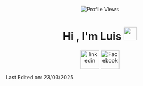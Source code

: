 <p align = "center">
	<img src = "https://komarev.com/ghpvc/?username=10kartik&style=plastic&color=blueviolet" alt = "Profile Views"/>
</p>

<h1 align="center"><b>Hi , I'm Luis </b><img src="https://media.giphy.com/media/hvRJCLFzcasrR4ia7z/giphy.gif" width="35"></h1>
<!--  -->




<!-- Connect with me -->

<!--icons and links-->
<p align="center">
<a href="https://www.linkedin.com/in/chavezgranados/" target="blank"><img align="center" src="https://user-images.githubusercontent.com/88904952/234979284-68c11d7f-1acc-4f0c-ac78-044e1037d7b0.png" alt="linkedin" height="50" width="50" /></a>

<a href="https://www.facebook.com/luis.chavez.921230" target="_blank">
    <img align="center" src="https://upload.wikimedia.org/wikipedia/commons/5/51/Facebook_f_logo_%282019%29.svg" 
    alt="Facebook" height="50" width="50" />
</a>
  
</p>



Last Edited on: 23/03/2025
